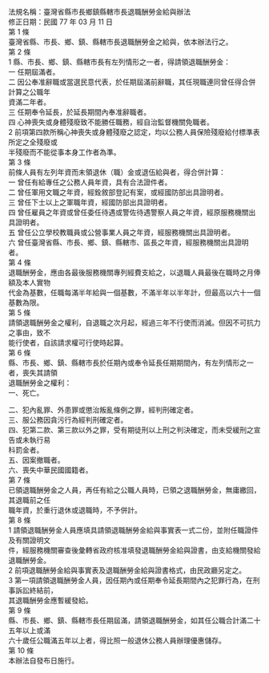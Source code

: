法規名稱：臺灣省縣市長鄉鎮縣轄市長退職酬勞金給與辦法  
修正日期：民國 77 年 03 月 11 日  
第 1 條  
臺灣省縣、市長、鄉、鎮、縣轄市長退職酬勞金之給與，依本辦法行之。  
第 2 條  
1 縣、市長、鄉、鎮、縣轄市長有左列情形之一者，得請領退職酬勞金：  
一 任期屆滿者。  
二 因公奉准辭職或當選民意代表，於任期屆滿前辭職，其任現職連同曾任得合併計算之公職年  
資滿二年者。  
三 任期奉令延長，於延長期間內奉准辭職者。  
四 心神喪失或身體殘廢致不能勝任職務，經自治監督機關免職者。  
2 前項第四款所稱心神喪失或身體殘廢之認定，均以公務人員保險殘廢給付標準表所定之全殘廢或  
半殘廢而不能從事本身工作者為準。  
第 3 條  
前條人員有左列年資而未領退休（職）金或退伍給與者，得合併計算：  
一 曾任有給專任之公務人員年資，具有合法證件者。  
二 曾任軍用文職之年資，經銓敘部登記有案，或經國防部出具證明者。  
三 曾任下士以上之軍職年資，經國防部出具證明者。  
四 曾任雇員之年資或曾任委任待遇或警佐待遇警察人員之年資，經原服務機關出具證明者。  
五 曾任公立學校教職員或公營事業人員之年資，經服務機關出具證明者。  
六 曾任臺灣省縣、市長、鄉、鎮、縣轄市、區長之年資，經服務機關出具證明者。  
第 4 條  
退職酬勞金，應由各最後服務機關專列經費支給之，以退職人員最後在職時之月俸額及本人實物  
代金為基數，任職每滿半年給與一個基數，不滿半年以半年計，但最高以六十一個基數為限。  
第 5 條  
請領退職酬勞金之權利，自退職之次月起，經過三年不行使而消滅。但因不可抗力之事由，致不  
能行使者，自該請求權可行使時起算。  
第 6 條  
縣、市長、鄉、鎮、縣轄市長於任期內或奉令延長任期期間內，有左列情形之一者，喪失其請領  
退職酬勞金之權利：  
一、死亡。  


二、犯內亂罪、外患罪或懲治叛亂條例之罪，經判刑確定者。  
三、服公務因貪污行為經判刑確定者。  
四、犯第二款、第三款以外之罪，受有期徒刑以上刑之判決確定，而未受緩刑之宣告或未執行易  
科罰金者。  
五、因案撤職者。  
六、喪失中華民國國籍者。  
第 7 條  
已領退職酬勞金之人員，再任有給之公職人員時，已領之退職酬勞金，無庸繳回，其退職前之任  
職年資，於重行退休或退職時，不予併計。  
第 8 條  
1 請領退職酬勞金人員應填具請領退職酬勞金給與事實表一式二份，並附任職證件及有關證明文  
件，經服務機關審查後彙轉省政府核准填發退職酬勞金給與證書，由支給機關發給退職酬勞金。  
2 前項退職酬勞金給與事實表及退職酬勞金給與證書格式，由民政廳另定之。  
3 第一項請領退職酬勞金人員，因任期內或任期奉令延長期間內之犯罪行為，在刑事訴訟終結前，  
其退職酬勞金應暫緩發給。  
第 9 條  
縣、市長、鄉、鎮、縣轄市長任期屆滿，請領退職酬勞金，如其任公職合計滿二十五年以上或滿  
六十歲任公職滿五年以上者，得比照一般退休公務人員辦理優惠儲存。  
第 10 條  
本辦法自發布日施行。  


